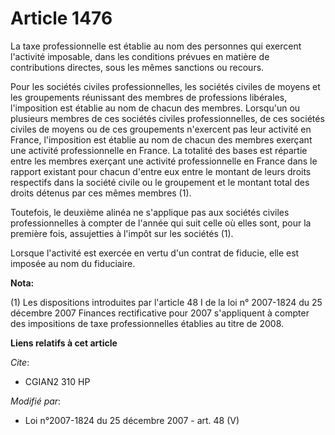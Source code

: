 # Article 1476

La taxe professionnelle est établie au nom des personnes qui exercent l'activité imposable, dans les conditions prévues en
matière de contributions directes, sous les mêmes sanctions ou recours.

Pour les sociétés civiles professionnelles, les sociétés civiles de moyens et les groupements réunissant des membres de
professions libérales, l'imposition est établie au nom de chacun des membres. Lorsqu'un ou plusieurs membres de ces sociétés
civiles professionnelles, de ces sociétés civiles de moyens ou de ces groupements n'exercent pas leur activité en France,
l'imposition est établie au nom de chacun des membres exerçant une activité professionnelle en France. La totalité des bases
est répartie entre les membres exerçant une activité professionnelle en France dans le rapport existant pour chacun d'entre
eux entre le montant de leurs droits respectifs dans la société civile ou le groupement et le montant total des droits
détenus par ces mêmes membres (1).

Toutefois, le deuxième alinéa ne s'applique pas aux sociétés civiles professionnelles à compter de l'année qui suit celle où
elles sont, pour la première fois, assujetties à l'impôt sur les sociétés (1).

Lorsque l'activité est exercée en vertu d'un contrat de fiducie, elle est imposée au nom du fiduciaire.

**Nota:**

(1) Les dispositions introduites par l'article 48 I de la loi n° 2007-1824 du 25 décembre 2007 Finances rectificative pour
2007 s'appliquent à compter des impositions de taxe professionnelles établies au titre de 2008.

**Liens relatifs à cet article**

_Cite_:

  - CGIAN2 310 HP

_Modifié par_:

  - Loi n°2007-1824 du 25 décembre 2007 - art. 48 (V)
